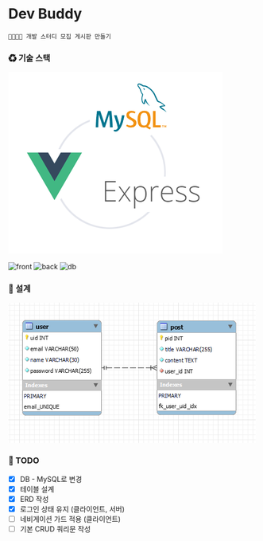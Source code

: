 # Dev Buddy

    👨‍💻👩‍💻 개발 스터디 모집 게시판 만들기

### ♻ 기술 스택

![stack](./databases/stack.png)

![front](https://img.shields.io/badge/Frontend-Vue-lightgreen?style=for-the-badge)
![back](https://img.shields.io/badge/Backend-Node-green?style=for-the-badge&logo=express)
![db](https://img.shields.io/badge/DB-Mysql-blue?style=for-the-badge&logo=mysql)

### 💬 설계

![erd](./databases/erd.png)

### 📌 TODO

- [x] DB - MySQL로 변경
- [x] 테이블 설계
- [x] ERD 작성
- [x] 로그인 상태 유지 (클라이언트, 서버)
- [ ] 네비게이션 가드 적용 (클라이언트)
- [ ] 기본 CRUD 쿼리문 작성
